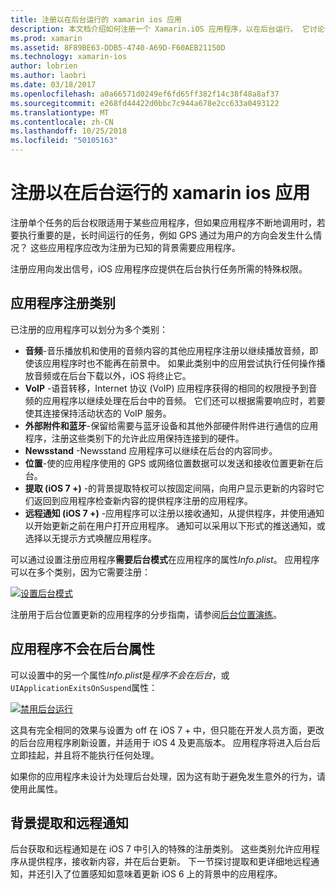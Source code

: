 ```yaml
---
title: 注册以在后台运行的 xamarin ios 应用
description: 本文档介绍如何注册一个 Xamarin.iOS 应用程序，以在后台运行。 它讨论音频应用、 VoIP 应用、 外部附件和蓝牙、 和的详细信息。
ms.prod: xamarin
ms.assetid: 8F89BE63-DDB5-4740-A69D-F60AEB21150D
ms.technology: xamarin-ios
author: lobrien
ms.author: laobri
ms.date: 03/18/2017
ms.openlocfilehash: a0a66571d0249ef6fd65ff382f14c38f48a8af37
ms.sourcegitcommit: e268fd44422d0bbc7c944a678e2cc633a0493122
ms.translationtype: MT
ms.contentlocale: zh-CN
ms.lasthandoff: 10/25/2018
ms.locfileid: "50105163"
---
```

# <a name="registering-xamarinios-apps-to-run-in-the-background"></a>注册以在后台运行的 xamarin ios 应用

注册单个任务的后台权限适用于某些应用程序，但如果应用程序不断地调用时，若要执行重要的是，长时间运行的任务，例如 GPS 通过为用户的方向会发生什么情况？ 这些应用程序应改为注册为已知的背景需要应用程序。

注册应用向发出信号，iOS 应用程序应提供在后台执行任务所需的特殊权限。

## <a name="application-registration-categories"></a>应用程序注册类别

已注册的应用程序可以划分为多个类别：

-  **音频**-音乐播放机和使用的音频内容的其他应用程序注册以继续播放音频，即使该应用程序时也不能再在前景中。 如果此类别中的应用尝试执行任何操作播放音频或在后台下载以外，iOS 将终止它。
-  **VoIP** -语音转移，Internet 协议 (VoIP) 应用程序获得的相同的权限授予到音频的应用程序以继续处理在后台中的音频。 它们还可以根据需要响应时，若要使其连接保持活动状态的 VoIP 服务。
-  **外部附件和蓝牙**-保留给需要与蓝牙设备和其他外部硬件附件进行通信的应用程序，注册这些类别下的允许此应用保持连接到的硬件。
-  **Newsstand** -Newsstand 应用程序可以继续在后台的内容同步。
-  **位置**-使的应用程序使用的 GPS 或网络位置数据可以发送和接收位置更新在后台。
-  **提取 (iOS 7 +)** -的背景提取特权可以按固定间隔，向用户显示更新的内容时它们返回到应用程序检查新内容的提供程序注册的应用程序。
-  **远程通知 (iOS 7 +)** -应用程序可以注册以接收通知，从提供程序，并使用通知以开始更新之前在用户打开应用程序。 通知可以采用以下形式的推送通知，或选择以无提示方式唤醒应用程序。


可以通过设置注册应用程序**需要后台模式**在应用程序的属性*Info.plist*。 应用程序可以在多个类别，因为它需要注册：

 [![](registering-applications-to-run-in-background-images/bgmodes.png "设置后台模式")](registering-applications-to-run-in-background-images/bgmodes.png#lightbox)

注册用于后台位置更新的应用程序的分步指南，请参阅[后台位置演练](~/ios/app-fundamentals/backgrounding/ios-backgrounding-walkthroughs/location-walkthrough.md)。

## <a name="application-does-not-run-in-background-property"></a>应用程序不会在后台属性

可以设置中的另一个属性*Info.plist*是*程序不会在后台*，或`UIApplicationExitsOnSuspend`属性：

 [![](registering-applications-to-run-in-background-images/plist.png "禁用后台运行")](registering-applications-to-run-in-background-images/plist.png#lightbox)

这具有完全相同的效果与设置为 off 在 iOS 7 + 中，但只能在开发人员方面，更改的后台应用程序刷新设置，并适用于 iOS 4 及更高版本。 应用程序将进入后台后立即挂起，并且将不能执行任何处理。

如果你的应用程序未设计为处理后台处理，因为这有助于避免发生意外的行为，请使用此属性。

## <a name="background-fetch-and-remote-notifications"></a>背景提取和远程通知

后台获取和远程通知是在 iOS 7 中引入的特殊的注册类别。 这些类别允许应用程序从提供程序，接收新内容，并在后台更新。 下一节探讨提取和更详细地远程通知，并还引入了位置感知如意味着更新 iOS 6 上的背景中的应用程序。
